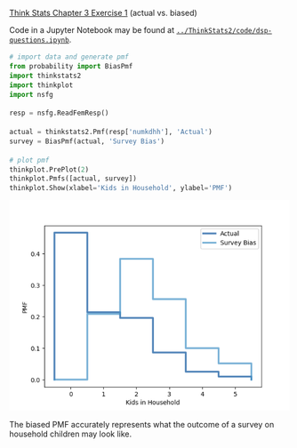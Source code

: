 [Think Stats Chapter 3 Exercise 1](http://greenteapress.com/thinkstats2/html/thinkstats2004.html#toc31) (actual vs. biased)

Code in a Jupyter Notebook may be found at [`../ThinkStats2/code/dsp-questions.ipynb`](../ThinkStats2/code/dsp-questions.ipynb).

```python
# import data and generate pmf
from probability import BiasPmf
import thinkstats2
import thinkplot
import nsfg

resp = nsfg.ReadFemResp()

actual = thinkstats2.Pmf(resp['numkdhh'], 'Actual')
survey = BiasPmf(actual, 'Survey Bias')

# plot pmf
thinkplot.PrePlot(2)
thinkplot.Pmfs([actual, survey])
thinkplot.Show(xlabel='Kids in Household', ylabel='PMF')
```
![PMF](normpmf.png)

The biased PMF accurately represents what the outcome of a survey on household children may look like.
